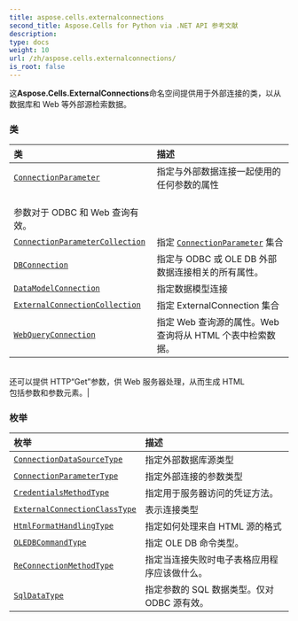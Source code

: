 ```yaml
---
title: aspose.cells.externalconnections
second_title: Aspose.Cells for Python via .NET API 参考文献
description:
type: docs
weight: 10
url: /zh/aspose.cells.externalconnections/
is_root: false
---
```

这**Aspose.Cells.ExternalConnections**命名空间提供用于外部连接的类，以从数据库和 Web 等外部源检索数据。

### 类
|类|描述|
| :- | :- |
| [`ConnectionParameter`](/cells/python-net/zh/aspose.cells.externalconnections/connectionparameter) |指定与外部数据连接一起使用的任何参数的属性<br/>参数对于 ODBC 和 Web 查询有效。|
| [`ConnectionParameterCollection`](/cells/python-net/zh/aspose.cells.externalconnections/connectionparametercollection) |指定 [`ConnectionParameter`](/cells/python-net/zh/aspose.cells.externalconnections/connectionparameter) 集合|
| [`DBConnection`](/cells/python-net/zh/aspose.cells.externalconnections/dbconnection) |指定与 ODBC 或 OLE DB 外部数据连接相关的所有属性。|
| [`DataModelConnection`](/cells/python-net/zh/aspose.cells.externalconnections/datamodelconnection) |指定数据模型连接|
| [`ExternalConnectionCollection`](/cells/python-net/zh/aspose.cells.externalconnections/externalconnectioncollection) |指定 ExternalConnection 集合|
| [`WebQueryConnection`](/cells/python-net/zh/aspose.cells.externalconnections/webqueryconnection) |指定 Web 查询源的属性。Web 查询将从 HTML 个表中检索数据。<br/>还可以提供 HTTP“Get”参数，供 Web 服务器处理，从而生成 HTML<br/>包括参数和参数元素。|


### 枚举
|枚举|描述|
| :- | :- |
| [`ConnectionDataSourceType`](/cells/python-net/zh/aspose.cells.externalconnections/connectiondatasourcetype) |指定外部数据库源类型|
| [`ConnectionParameterType`](/cells/python-net/zh/aspose.cells.externalconnections/connectionparametertype) |指定外部连接的参数类型|
| [`CredentialsMethodType`](/cells/python-net/zh/aspose.cells.externalconnections/credentialsmethodtype) |指定用于服务器访问的凭证方法。|
| [`ExternalConnectionClassType`](/cells/python-net/zh/aspose.cells.externalconnections/externalconnectionclasstype) |表示连接类型|
| [`HtmlFormatHandlingType`](/cells/python-net/zh/aspose.cells.externalconnections/htmlformathandlingtype) |指定如何处理来自 HTML 源的格式|
| [`OLEDBCommandType`](/cells/python-net/zh/aspose.cells.externalconnections/oledbcommandtype) |指定 OLE DB 命令类型。|
| [`ReConnectionMethodType`](/cells/python-net/zh/aspose.cells.externalconnections/reconnectionmethodtype) |指定当连接失败时电子表格应用程序应该做什么。|
| [`SqlDataType`](/cells/python-net/zh/aspose.cells.externalconnections/sqldatatype) |指定参数的 SQL 数据类型。仅对 ODBC 源有效。|


